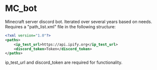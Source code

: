 # MC_bot

Minecraft server discord bot. Iterated over several years based on needs. Requires a "path_list.xml" file in the following structure:

```xml
<?xml version="1.0"?>
<paths>
    <ip_test_url>https://api.ipify.org</ip_test_url>
    <discord_token>Token</discord_token>
</paths>
```

ip_test_url and discord_token are required for functionality.
